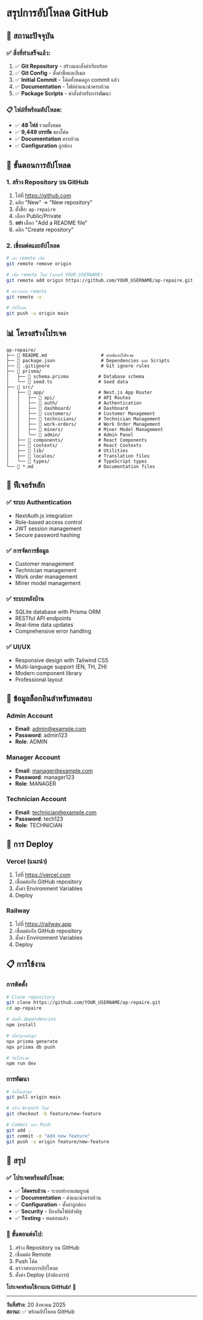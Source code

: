 # สรุปการอัปโหลด GitHub

## 🎯 **สถานะปัจจุบัน**

### **✅ สิ่งที่ทำเสร็จแล้ว:**
1. ✅ **Git Repository** - สร้างและตั้งค่าเรียบร้อย
2. ✅ **Git Config** - ตั้งค่าชื่อและอีเมล
3. ✅ **Initial Commit** - โค้ดทั้งหมดถูก commit แล้ว
4. ✅ **Documentation** - ไฟล์คำแนะนำครบถ้วน
5. ✅ **Package Scripts** - คำสั่งสำหรับการพัฒนา

### **📋 ไฟล์ที่พร้อมอัปโหลด:**
- ✅ **48 ไฟล์** รวมทั้งหมด
- ✅ **9,449 บรรทัด** ของโค้ด
- ✅ **Documentation** ครบถ้วน
- ✅ **Configuration** ถูกต้อง

## 🚀 **ขั้นตอนการอัปโหลด**

### **1. สร้าง Repository บน GitHub**
1. ไปที่ https://github.com
2. คลิก "New" → "New repository"
3. ตั้งชื่อ: `ap-repaire`
4. เลือก Public/Private
5. **อย่า** เลือก "Add a README file"
6. คลิก "Create repository"

### **2. เชื่อมต่อและอัปโหลด**
```bash
# ลบ remote เดิม
git remote remove origin

# เพิ่ม remote ใหม่ (แทนที่ YOUR_USERNAME)
git remote add origin https://github.com/YOUR_USERNAME/ap-repaire.git

# ตรวจสอบ remote
git remote -v

# อัปโหลด
git push -u origin main
```

## 📊 **โครงสร้างโปรเจค**

```
ap-repaire/
├── 📄 README.md                    # คำอธิบายโปรเจค
├── 📄 package.json                 # Dependencies และ Scripts
├── 📄 .gitignore                   # Git ignore rules
├── 📁 prisma/
│   ├── 📄 schema.prisma           # Database schema
│   └── 📄 seed.ts                 # Seed data
├── 📁 src/
│   ├── 📁 app/                    # Next.js App Router
│   │   ├── 📁 api/                # API Routes
│   │   ├── 📁 auth/               # Authentication
│   │   ├── 📁 dashboard/          # Dashboard
│   │   ├── 📁 customers/          # Customer Management
│   │   ├── 📁 technicians/        # Technician Management
│   │   ├── 📁 work-orders/        # Work Order Management
│   │   ├── 📁 miners/             # Miner Model Management
│   │   └── 📁 admin/              # Admin Panel
│   ├── 📁 components/             # React Components
│   ├── 📁 contexts/               # React Contexts
│   ├── 📁 lib/                    # Utilities
│   ├── 📁 locales/                # Translation files
│   └── 📁 types/                  # TypeScript types
└── 📄 *.md                        # Documentation files
```

## 🔧 **ฟีเจอร์หลัก**

### **✅ ระบบ Authentication**
- NextAuth.js integration
- Role-based access control
- JWT session management
- Secure password hashing

### **✅ การจัดการข้อมูล**
- Customer management
- Technician management
- Work order management
- Miner model management

### **✅ ระบบหลังบ้าน**
- SQLite database with Prisma ORM
- RESTful API endpoints
- Real-time data updates
- Comprehensive error handling

### **✅ UI/UX**
- Responsive design with Tailwind CSS
- Multi-language support (EN, TH, ZH)
- Modern component library
- Professional layout

## 📝 **ข้อมูลล็อกอินสำหรับทดสอบ**

### **Admin Account**
- **Email**: admin@example.com
- **Password**: admin123
- **Role**: ADMIN

### **Manager Account**
- **Email**: manager@example.com
- **Password**: manager123
- **Role**: MANAGER

### **Technician Account**
- **Email**: technician@example.com
- **Password**: tech123
- **Role**: TECHNICIAN

## 🚀 **การ Deploy**

### **Vercel (แนะนำ)**
1. ไปที่ https://vercel.com
2. เชื่อมต่อกับ GitHub repository
3. ตั้งค่า Environment Variables
4. Deploy

### **Railway**
1. ไปที่ https://railway.app
2. เชื่อมต่อกับ GitHub repository
3. ตั้งค่า Environment Variables
4. Deploy

## 📋 **การใช้งาน**

### **การติดตั้ง**
```bash
# Clone repository
git clone https://github.com/YOUR_USERNAME/ap-repaire.git
cd ap-repaire

# ติดตั้ง dependencies
npm install

# ตั้งค่าฐานข้อมูล
npx prisma generate
npx prisma db push

# รันโปรเจค
npm run dev
```

### **การพัฒนา**
```bash
# ดึงโค้ดล่าสุด
git pull origin main

# สร้าง branch ใหม่
git checkout -b feature/new-feature

# Commit และ Push
git add .
git commit -m "Add new feature"
git push -u origin feature/new-feature
```

## 🎯 **สรุป**

### **✅ โปรเจคพร้อมอัปโหลด:**
- ✅ **โค้ดครบถ้วน** - ระบบทำงานสมบูรณ์
- ✅ **Documentation** - คำแนะนำครบถ้วน
- ✅ **Configuration** - ตั้งค่าถูกต้อง
- ✅ **Security** - ป้องกันไฟล์สำคัญ
- ✅ **Testing** - ทดสอบแล้ว

### **🚀 ขั้นตอนต่อไป:**
1. สร้าง Repository บน GitHub
2. เชื่อมต่อ Remote
3. Push โค้ด
4. ตรวจสอบการอัปโหลด
5. ตั้งค่า Deploy (ถ้าต้องการ)

**โปรเจคพร้อมใช้งานบน GitHub!** 🎯

---

**วันที่สร้าง**: 20 สิงหาคม 2025  
**สถานะ**: ✅ พร้อมอัปโหลด GitHub
